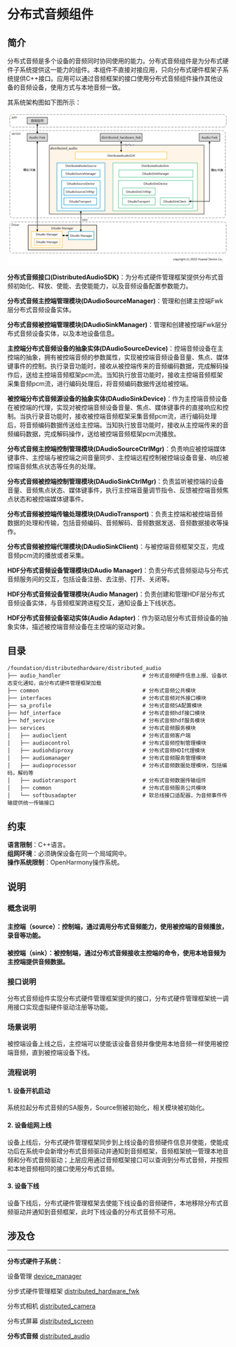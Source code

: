 # **分布式音频组件**

## **简介**

分布式音频是多个设备的音频同时协同使用的能力。分布式音频组件是为分布式硬件子系统提供这一能力的组件。本组件不直接对接应用，只向分布式硬件框架子系统提供C++接口。应用可以通过音频框架的接口使用分布式音频组件操作其他设备的音频设备，使用方式与本地音频一致。

其系统架构图如下图所示：

![](figures/distributedaudio_arch.png)

**分布式音频接口(DistributedAudioSDK)**：为分布式硬件管理框架提供分布式音频初始化、释放、使能、去使能能力，以及音频设备配置参数能力。

**分布式音频主控端管理模块(DAudioSourceManager)**：管理和创建主控端Fwk层分布式音频设备实体。

**分布式音频被控端管理模块(DAudioSinkManager)**：管理和创建被控端Fwk层分布式音频设备实体，以及本地设备信息。

**主控端分布式音频设备的抽象实体(DAudioSourceDevice)**：控端音频设备在主控端的抽象，拥有被控端音频的参数属性，实现被控端音频设备音量、焦点、媒体键事件的控制。执行录音功能时，接收从被控端传来的音频编码数据，完成解码操作后，送给主控端音频框架pcm流。当知执行放音功能时，接收主控端音频框架采集音频pcm流，进行编码处理后，将音频编码数据传送给被控端。

**被控端分布式音频源设备的抽象实体(DAudioSinkDevice)**：作为主控端音频设备在被控端的代理，实现对被控端音频设备音量、焦点、媒体键事件的直接响应和控制。当执行录音功能时，接收被控端音频框架采集音频pcm流，进行编码处理后，将音频编码数据传送给主控端。当知执行放音功能时，接收从主控端传来的音频编码数据，完成解码操作，送给被控端音频框架pcm流播放。

**分布式音频主控端控制管理模块(DAudioSourceCtrlMgr)**：负责响应被控端媒体键事件、主控端与被控端之间音量同步、主控端远程控制被控端设备音量、响应被控端音频焦点状态等任务的处理。

**分布式音频被控端控制管理模块(DAudioSinkCtrlMgr)**：负责监听被控端的设备音量、音频焦点状态、媒体键事件，执行主控端音量调节指令、反馈被控端音频焦点状态和被控端媒体键事件。

**分布式音频被控端传输处理模块(DAudioTransport)**：负责主控端和被控端音频数据的处理和传输，包括音频编码、音频解码、音频数据发送、音频数据接收等操作。

**分布式音频被控端代理模块(DAudioSinkClient)**：与被控端音频框架交互，完成音频pcm流的播放或者采集。

**HDF分布式音频设备管理模块(DAudio Manager)**：负责分布式音频驱动与分布式音频服务间的交互，包括设备注册、去注册、打开、关闭等。

**HDF分布式音频设备管理模块(Audio Manager)**：负责创建和管理HDF层分布式音频设备实体，与音频框架跨进程交互，通知设备上下线状态。

**HDF分布式音频设备驱动实体(Audio Adapter)**：作为驱动层分布式音频设备的抽象实体，描述被控端音频设备在主控端的驱动对象。


## **目录**

```
/foundation/distributedhardware/distributed_audio
├── audio_handler                          # 分布式音频硬件信息上报、设备状态变化通知，由分布式硬件管理框架加载
├── common                                 # 分布式音频公共模块
├── interfaces                             # 分布式音频对外接口模块
├── sa_profile                             # 分布式音频SA配置模块
├── hdf_interface                          # 分布式音频hdf接口模块
├── hdf_service                            # 分布式音频hdf服务模块
├── services                               # 分布式音频服务模块
│   ├── audioclient                        # 分布式音频客户端
│   ├── audiocontrol                       # 分布式音频控制管理模块
│   ├── audiohdiproxy                      # 分布式音频HDI代理模块
│   ├── audiomanager                       # 分布式音频服务管理模块
│   ├── audioprocessor                     # 分布式音频数据处理模块，包括编码，解码等
│   ├── audiotransport                     # 分布式音频数据传输组件
│   ├── common                             # 分布式音频服务公共模块
│   └── softbusadapter                     # 软总线接口适配器，为音频事件传输提供统一传输接口
```

## **约束**
**语言限制**：C++语言。  
**组网环境**：必须确保设备在同一个局域网中。  
**操作系统限制**：OpenHarmony操作系统。  

## **说明**
### **概念说明**
#### 主控端（source）：控制端，通过调用分布式音频能力，使用被控端的音频播放，录音等功能。
#### 被控端（sink）：被控制端，通过分布式音频接收主控端的命令，使用本地音频为主控端提供音频数据。

### **接口说明**
分布式音频组件实现分布式硬件管理框架提供的接口，分布式硬件管理框架统一调用接口实现虚拟硬件驱动注册等功能。

### **场景说明**
被控端设备上线之后，主控端可以使能该设备音频并像使用本地音频一样使用被控端音频，直到被控端设备下线。

### **流程说明**
#### **1. 设备开机启动**
系统拉起分布式音频的SA服务，Source侧被初始化，相关模块被初始化。

#### **2. 设备组网上线**
设备上线后，分布式硬件管理框架同步到上线设备的音频硬件信息并使能，使能成功后在系统中会新增分布式音频驱动并通知到音频框架，音频框架统一管理本地音频和分布式音频驱动；上层应用通过音频框架接口可以查询到分布式音频，并按照和本地音频相同的接口使用分布式音频。

#### **3. 设备下线**
设备下线后，分布式硬件管理框架去使能下线设备的音频硬件，本地移除分布式音频驱动并通知到音频框架，此时下线设备的分布式音频不可用。

## **涉及仓**
****
**分布式硬件子系统：**  

设备管理
[device_manager](https://gitee.com/openharmony/device_manager)

分步式硬件管理框架
[distributed_hardware_fwk](https://gitee.com/openharmony/distributed_hardware_fwk)

分布式相机
[distributed_camera](https://gitee.com/openharmony/distributed_camera)

分布式屏幕
[distributed_screen](https://gitee.com/openharmony/distributed_screen)

**分布式音频**
[distributed_audio](https://gitee.com/openharmony/distributed_audio)